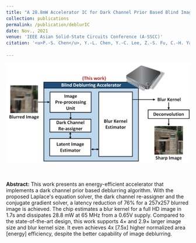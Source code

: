```yaml
---
title: "A 28.8mW Accelerator IC for Dark Channel Prior Based Blind Image Deblurring"
collection: publications
permalink: /publication/deblurIC
date: Nov., 2021
venue: 'IEEE Asian Solid-State Circuits Conference (A-SSCC)'
citation: '<u>P.-S. Chen</u>, Y.-L. Chen, Y.-C. Lee, Z.-S. Fu, C.-H. Yang, "A 28.8mW Accelerator IC for Dark Channel Prior Based Blind Image Deblurring," <i>IEEE Asian Solid-State Circuits Conference (A-SSCC)</i>, Nov. 2021.'

---
```

<img src='/images/deblurIC_abstract.jpg' width='600' > <br>

<br>

**Abstract:** This work presents an energy-efficient accelerator that implements a dark channel prior based deblurring algorithm. With the proposed Laplace's equation solver, the dark channel re-assigner and the conjugate gradient solver, a latency reduction of 76% for a 257x257 blurred image is achieved. The chip estimates a blur kernel for a full HD image in 1.7s and dissipates 28.8 mW at 65 MHz from a 0.65V supply. Compared to the state-of-the-art design, this work supports 4× and 2.9× larger image size and blur kernel size. It even achieves 4x [7.5x] higher normalized area [energy] efficiency, despite the better capability of image deblurring. 

<!-- paperurl: 'http://academicpages.github.io/files/paper1.pdf' -->
